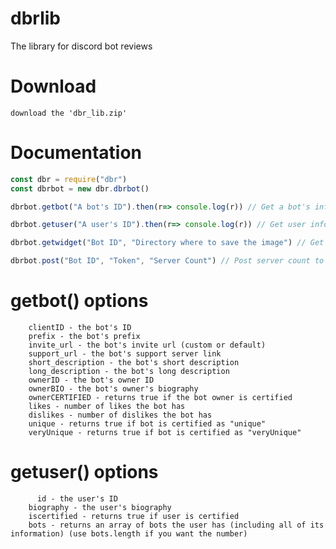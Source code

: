 # dbrlib
The library for discord bot reviews

# Download 
    download the 'dbr_lib.zip' 
    
# Documentation

```javascript
const dbr = require("dbr")
const dbrbot = new dbr.dbrbot()

dbrbot.getbot("A bot's ID").then(r=> console.log(r)) // Get a bot's info

dbrbot.getuser("A user's ID").then(r=> console.log(r)) // Get user info

dbrbot.getwidget("Bot ID", "Directory where to save the image") // Get a bot's widget

dbrbot.post("Bot ID", "Token", "Server Count") // Post server count to the API
```


#  getbot() options
        clientID - the bot's ID
        prefix - the bot's prefix
        invite_url - the bot's invite url (custom or default)
        support_url - the bot's support server link
        short_description - the bot's short description
        long_description - the bot's long description
        ownerID - the bot's owner ID
        ownerBIO - the bot's owner's biography
        ownerCERTIFIED - returns true if the bot owner is certified
        likes - number of likes the bot has
        dislikes - number of dislikes the bot has
        unique - returns true if bot is certified as "unique"
        veryUnique - returns true if bot is certified as "veryUnique"
        
# getuser() options
          id - the user's ID
        biography - the user's biography
        iscertified - returns true if user is certified
        bots - returns an array of bots the user has (including all of its information) (use bots.length if you want the number)
